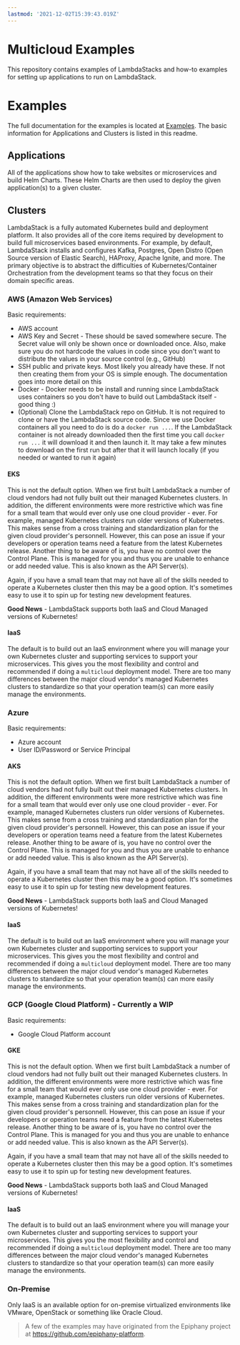 ```yaml
---
lastmod: '2021-12-02T15:39:43.019Z'
---
```

# Multicloud Examples
This repository contains examples of LambdaStacks and how-to examples for setting up applications to run on LambdaStack.

# Examples

The full documentation for the examples is located at [Examples](https://www.lambdastackio.com/docs/examples). The basic information for Applications and Clusters is listed in this readme.

## Applications

All of the applications show how to take websites or microservices and build Helm Charts. These Helm Charts are then used to deploy the given application(s) to a given cluster.

## Clusters

LambdaStack is a fully automated Kubernetes build and deployment platform. It also provides all of the core items required by development to build full microservices based environments. For example, by default, LambdaStack installs and configures Kafka, Postgres, Open Distro (Open Source version of Elastic Search), HAProxy, Apache Ignite, and more. The primary objective is to abstract the difficulties of Kubernetes/Container Orchestration from the development teams so that they focus on their domain specific areas.

### AWS (Amazon Web Services)

Basic requirements:
- AWS account
- AWS Key and Secret - These should be saved somewhere secure. The Secret value will only be shown once or downloaded once. Also, make sure you do not hardcode the values in code since you don't want to distribute the values in your source control (e.g., GitHub)
- SSH public and private keys. Most likely you already have these. If not then creating them from your OS is simple enough. The documentation goes into more detail on this
- Docker - Docker needs to be install and running since LambdaStack uses containers so you don't have to build out LambdaStack itself - good thing :)
- (Optional) Clone the LambdaStack repo on GitHub. It is not required to clone or have the LambdaStack source code. Since we use Docker containers all you need to do is do a `docker run ...`. If the LambdaStack container is not already downloaded then the first time you call `docker run ...` it will download it and then launch it. It may take a few minutes to download on the first run but after that it will launch locally (if you needed or wanted to run it again)

#### EKS

This is not the default option. When we first built LambdaStack a number of cloud vendors had not fully built out their managed Kubernetes clusters. In addition, the different environments were more restrictive which was fine for a small team that would ever only use one cloud provider - ever. For example, managed Kubernetes clusters run older versions of Kubernetes. This makes sense from a cross training and standardization plan for the given cloud provider's personnell. However, this can pose an issue if your developers or operation teams need a feature from the latest Kubernetes release. Another thing to be aware of is, you have no control over the Control Plane. This is managed for you and thus you are unable to enhance or add needed value. This is also known as the API Server(s).

Again, if you have a small team that may not have all of the skills needed to operate a Kubernetes cluster then this may be a good option. It's sometimes easy to use it to spin up for testing new development features.

**Good News** - LambdaStack supports both IaaS and Cloud Managed versions of Kubernetes!

#### IaaS

The default is to build out an IaaS environment where you will manage your own Kubernetes cluster and supporting services to support your microservices. This gives you the most flexibility and control and recommended if doing a `multicloud` deployment model. There are too many differences between the major cloud vendor's managed Kubernetes clusters to standardize so that your operation team(s) can more easily manage the environments.

### Azure

Basic requirements:
- Azure account
- User ID/Password or Service Principal

#### AKS

This is not the default option. When we first built LambdaStack a number of cloud vendors had not fully built out their managed Kubernetes clusters. In addition, the different environments were more restrictive which was fine for a small team that would ever only use one cloud provider - ever. For example, managed Kubernetes clusters run older versions of Kubernetes. This makes sense from a cross training and standardization plan for the given cloud provider's personnell. However, this can pose an issue if your developers or operation teams need a feature from the latest Kubernetes release. Another thing to be aware of is, you have no control over the Control Plane. This is managed for you and thus you are unable to enhance or add needed value. This is also known as the API Server(s).

Again, if you have a small team that may not have all of the skills needed to operate a Kubernetes cluster then this may be a good option. It's sometimes easy to use it to spin up for testing new development features.

**Good News** - LambdaStack supports both IaaS and Cloud Managed versions of Kubernetes! 

#### IaaS

The default is to build out an IaaS environment where you will manage your own Kubernetes cluster and supporting services to support your microservices. This gives you the most flexibility and control and recommended if doing a `multicloud` deployment model. There are too many differences between the major cloud vendor's managed Kubernetes clusters to standardize so that your operation team(s) can more easily manage the environments.

### GCP (Google Cloud Platform) - Currently a WIP

Basic requirements:
- Google Cloud Platform account

#### GKE

This is not the default option. When we first built LambdaStack a number of cloud vendors had not fully built out their managed Kubernetes clusters. In addition, the different environments were more restrictive which was fine for a small team that would ever only use one cloud provider - ever. For example, managed Kubernetes clusters run older versions of Kubernetes. This makes sense from a cross training and standardization plan for the given cloud provider's personnell. However, this can pose an issue if your developers or operation teams need a feature from the latest Kubernetes release. Another thing to be aware of is, you have no control over the Control Plane. This is managed for you and thus you are unable to enhance or add needed value. This is also known as the API Server(s).

Again, if you have a small team that may not have all of the skills needed to operate a Kubernetes cluster then this may be a good option. It's sometimes easy to use it to spin up for testing new development features.

**Good News** - LambdaStack supports both IaaS and Cloud Managed versions of Kubernetes! 

#### IaaS

The default is to build out an IaaS environment where you will manage your own Kubernetes cluster and supporting services to support your microservices. This gives you the most flexibility and control and recommended if doing a `multicloud` deployment model. There are too many differences between the major cloud vendor's managed Kubernetes clusters to standardize so that your operation team(s) can more easily manage the environments.

### On-Premise

Only IaaS is an available option for on-premise virtualized environments like VMware, OpenStack or something like Oracle Cloud.

>A few of the examples may have originated from the Epiphany project at https://github.com/epiphany-platform.
